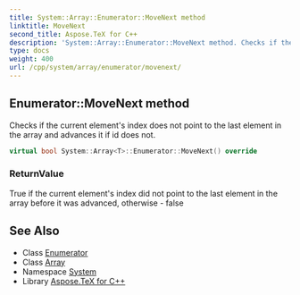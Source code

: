 ```yaml
---
title: System::Array::Enumerator::MoveNext method
linktitle: MoveNext
second_title: Aspose.TeX for C++
description: 'System::Array::Enumerator::MoveNext method. Checks if the current element''s index does not point to the last element in the array and advances it if id does not in C++.'
type: docs
weight: 400
url: /cpp/system/array/enumerator/movenext/
---
```

## Enumerator::MoveNext method


Checks if the current element's index does not point to the last element in the array and advances it if id does not.

```cpp
virtual bool System::Array<T>::Enumerator::MoveNext() override
```


### ReturnValue

True if the current element's index did not point to the last element in the array before it was advanced, otherwise - false

## See Also

* Class [Enumerator](../)
* Class [Array](../../)
* Namespace [System](../../../)
* Library [Aspose.TeX for C++](../../../../)
